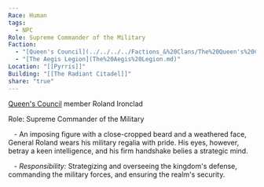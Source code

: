 ```yaml
---
Race: Human
tags:
  - NPC
Role: Supreme Commander of the Military
Faction:
  - "[Queen's Council](../../../../Factions_&%20Clans/The%20Queen's%20Council/The_Queen's_Council.md)"
  - "[The Aegis Legion](The%20Aegis%20Legion.md)"
Location: "[[Pyrris]]"
Building: "[[The Radiant Citadel]]"
share: "true"
---
```


[Queen's Council](../../../../Factions_&%20Clans/The%20Queen's%20Council/The_Queen's_Council.md) member Roland Ironclad

Role: Supreme Commander of the Military

   - An imposing figure with a close-cropped beard and a weathered face, General Roland wears his military regalia with pride. His eyes, however, betray a keen intelligence, and his firm handshake belies a strategic mind.

   - *Responsibility:* Strategizing and overseeing the kingdom's defense, commanding the military forces, and ensuring the realm's security.